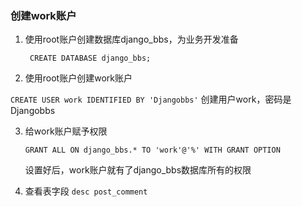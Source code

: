 ### 创建work账户

1. 使用root账户创建数据库django_bbs，为业务开发准备

   ` CREATE DATABASE django_bbs;`

2.  使用root账户创建work账户

   `CREATE USER work IDENTIFIED BY 'Djangobbs'` 创建用户work，密码是Djangobbs

3. 给work账户赋予权限

   `GRANT ALL ON django_bbs.* TO 'work'@'%' WITH GRANT OPTION`  

   设置好后，work账户就有了django_bbs数据库所有的权限
   
4.  查看表字段 `desc post_comment`